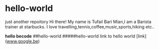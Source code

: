 # hello-world
just another repoitory
Hi there! My name is Tufail Bari Mian,I am a Barista trainer at starbucks.
I love travelling,tennis,coffee,music,sports,hiking etc..

**hello becode**
##hello-world
#####hello-world
link to hello world [link] (www.google.be)
